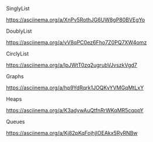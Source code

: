 SinglyList

https://asciinema.org/a/XnPv5RothJG6UW8gP80BVEgYo

DoublyList

https://asciinema.org/a/vV8qPC0ez6Fho7Z0PQ7XW4omz

CirclyList

https://asciinema.org/a/lpJWtT0zq2ugrubVJvszkVgd7

Graphs

https://asciinema.org/a/hp9YdRqrk1JOQKvYVMGqMtLxY

Heaps

https://asciinema.org/a/K3adywAuQtfnRrWKqMR5cqppY

Queues

https://asciinema.org/a/Kj82pKqFojhjIOEAkx5RyRNBw
